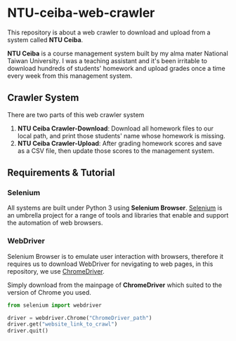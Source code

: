 # NTU-ceiba-web-crawler

This repository is about a web crawler to download and upload from a system called <b>NTU Ceiba</b>.

<b>NTU Ceiba</b> is a course management system built by my alma mater National Taiwan University. I was a teaching assistant and it's been irritable to download hundreds of students' homework and upload grades once a time every week from this management system.

## Crawler System
There are two parts of this web crawler system
1. <b>NTU Ceiba Crawler-Download</b>: Download all homework files to our local path, and print those students' name whose homework is missing.
2. <b>NTU Ceiba Crawler-Upload</b>: After grading homework scores and save as a CSV file, then update those scores to the management system.

## Requirements & Tutorial
### Selenium
All systems are built under Python 3 using <b>Selenium Browser</b>. [Selenium](https://www.selenium.dev/documentation/) is an umbrella project for a range of tools and libraries that enable and support the automation of web browsers.

### WebDriver
Selenium Browser is to emulate user interaction with browsers, therefore it requires us to download WebDriver for nevigating to web pages, in this repository, we use [ChromeDriver](https://chromedriver.chromium.org/).

Simply download from the mainpage of <b>ChromeDriver</b> which suited to the version of Chrome you used.

```python
from selenium import webdriver

driver = webdriver.Chrome("ChromeDriver_path")
driver.get("website_link_to_crawl")
driver.quit()
```
